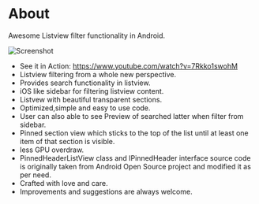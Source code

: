 # About

 Awesome Listview filter functionality in Android.

![Screenshot](https://raw.github.com/bhavyahmehta/ListviewFilter/screen_shot.png)

 * See it in Action: https://www.youtube.com/watch?v=7Rkko1swohM
 * Listview filtering from a whole new perspective.
 * Provides search functionality in listview.
 * iOS like sidebar for filtering listview content.
 * Listvew with beautiful transparent sections.
 * Optimized,simple and easy to use code.
 * User can also able to see Preview of searched latter when filter from sidebar.
 * Pinned section view which sticks to the top of the list until at least one item of that section is visible. 
 * less GPU overdraw. 
 * PinnedHeaderListView class and IPinnedHeader interface source code is originally taken from Android Open Source project
   and modified it as per need.
 * Crafted with love and care.  
 * Improvements and suggestions are always welcome.
 

 	
 	
 


